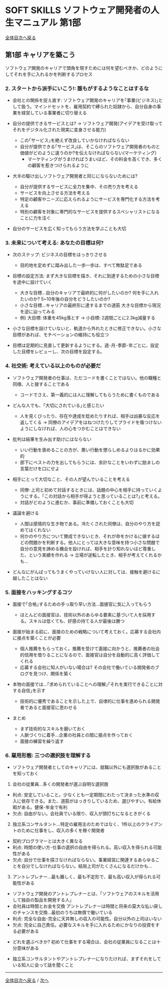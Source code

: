# SOFT SKILLS ソフトウェア開発者の人生マニュアル 第1部
[全体目次へ戻る](index.md)

## 第1部 キャリアを築こう
ソフトウェア開発のキャリアで頭角を現すためには何を望むべきか、どのようにしてそれを手に入れるかを判断するプロセス

### 2. スタートから派手にいこう!: 誰もがするようなことはするな
- 会社との関係を捉え直す: ソフトウェア開発のキャリアを｢事業(ビジネス)｣として扱う。マインドセットを、雇用契約で縛られた奴隷から、自分自身の事業を経営している事業者に切り替える

- 自分の提供できるサービスとは? → ソフトウェア開発(アイデアを受け取ってそれをデジタル化された現実に変身させる能力)
  + この｢サービス｣を絶えず改良していかなければならない
  + 自分が提供できる｢サービス｣は、そこらのソフトウェア開発者のものと価値がどのように違うのか?を伝えなければならない(マーケティング)
    * マーケティングがうまければうまいほど、その料金を高くでき、多くの顧客を惹きつけられるように

- 大半の駆け出しソフトウェア開発者と同じにならないためには?
  + 自分が提供するサービスに全力を集中、その売り方を考える
  + サービスを向上させる方法を考える
  + 特定の顧客やニーズに応えられるようにサービスを専門化する方法を考える
  + 特別の顧客を対象に専門的なサービスを提供するスペシャリストになることに力を注ぐ

- 自分のサービスを広く知ってもらう方法を学ぶことも大切

### 3. 未来について考える: あなたの目標は何?
- 次のステップ: ビジネスの目標をはっきりさせる
  + 目的地を定めずに踏み出した一歩一歩は、すべて無駄足である
- 目標の設定方法: まず大きな目標を描き、それに到達するための小さな目標を途中に設けていく
  + 大きな目標…自分のキャリアで最終的に何がしたいのか? 何を手に入れたいのか? 5~10年後の自分をどうしたいのか?
  + 小さな目標…キャリアの最終形に達するまでの道筋 大きな目標から現況を逆に辿ってみる
  + 例) 大目標: 体重を45kg落とす → 小目標: 2週間ごとに2.3kg減量する
- 小さな目標を設けていないと、軌道から外れたときに修正できない。小さな目標があれば、モチベーションの維持にも役立つ

- 目標は定期的に見直して更新するようにする。週･月･季節･年ごとに、設定した目標をレビューし、次の目標を設定する。

### 4. 社交術: 考えている以上のものが必要だ
- ソフトウェア開発者の仕事は、ただコードを書くことではない。他の職種と同様、人と接することである
  + コードでさえ、第一義的には人に理解してもらうために書くものである

- どんな人でも、｢大切にされている｣と感じたい
  + 人を見くびったり、存在や達成を貶めたりすれば、相手は凶暴な反応を返してくる → 同僚のアイデアをはねつけたりしてプライドを傷つけないようにしなければ、人の心をつかむことはできない

- 批判は結果を生み出す助けにはならない
  + いい行動を褒めることの方が、悪い行動を懲らしめるよりはるかに効果的
  + 部下にベストの力を出してもらうには、余計なことをいわずに励ましの言葉だけを口にせよ

- 相手にとって大切なこと、その人が望んでいることを考える
  + 同僚･上司と初めて対話するときには、話題の中心を相手に持っていくようにする。｢この対話から相手が得ようと思っていることは?｣と考える。
  + 対話がどのように進むか、事前に準備しておくことも大切

- 議論を避ける
  + 人間は感情的な生き物である。冷たくされた同僚は、自分のやり方を認めてはくれない
  + 何かのやり方について賛成できないとき、それが命をかけるに値するほどの問題かを判断する。他人にとっては大きな意味を持つ小さな問題で自分の意見を諦める機会を設ければ、相手を計り知れないほど尊重した、という実績を作れる → 立場が逆転したとき、相手が考えてくれるかも…

- どんなにがんばってもうまくやっていけない人に対しては、接触を避けるに越したことはない

### 5. 面接をハッキングするコツ
- 面接で｢合格｣するための手っ取り早い方法…面接官に気に入ってもらう
  + ほとんどの面接官は、技術以外のあらゆる要素に基づいて人を採用する。スキルは低くても、好感の持てる人が最後は勝つ
- 面接が始まる前に、面接のための戦略について考えておく。応募する会社内に接点を築くことが必要
  + 個人推薦をもらっておく。推薦を受けて面接に向かうと、推薦者の社会的信用を借りることになるので、面接官は自分を自動的に高く評価してくれる
  + 応募する会社に知人がいない場合は? その会社で働いている開発者のブログを見つけ、関係を築く
- 本物の面接では…｢求められていることへの理解｣｢それを実行できることに対する自信｣を示す
  + 技術的に優秀であることを示した上で、自律的に仕事を進められる開発者であると面接官に思わせる

- まとめ
  + まず技術的なスキルを磨いておく
  + 人脈づくりに着手…企業の社員との間に接点を作っておく
  + 面接の練習を繰り返す

### 6. 雇用形態: 三つの選択肢を理解する
- ソフトウェア開発者としてのキャリアには、就職以外にも選択肢があることを知っておく

1. 会社の従業員…多くの開発者が選ぶ自明な選択肢
  + 利点: 安定していること。少なくとも一定期間にわたって決まった水準の収入に依存できる。また、道筋がはっきりしているため、選びやすい。有給休暇がある。健保･年金で有利
  + 欠点: 自由がない。会社員でいる限り、収入が頭打ちになるときがくる

2. 独立系コンサルタント…特定の雇用主のためではなく、1件以上のクライアントのために仕事をし、収入の多くを稼ぐ開発者
  + 契約プログラマーとは大きく異なる
  + 利点: 時間の使い方･仕事の選択の自由を得られる。高い収入を得られる可能性がある
  + 欠点: 自分で仕事を探さなければならない。事業経営に関連するあらゆることを自分でしなければならない。結局上司がたくさんになるだけかも…

3. アントレプレナー…最も難しく、最も不定形で、最も高い収入が得られる可能性がある
  + ソフトウェア開発のアントレプレナーとは、｢ソフトウェアのスキルを活用して独自の製品を開発する人｣
  + 会社員は時間とお金を交換 アントレプレナーは時間と将来の莫大な払い戻しのチャンスを交換…最初のうちは無償で働いている
  + 利点: 完全な自由･完全に天井無しの収入の可能性。自分以外の上司はいない
  + 欠点: 完全に自己責任。必要なスキルを手に入れるためにかなりの投資をする必要がある

- どれを選ぶべきか? 初めて仕事をする場合は、会社の従業員になることは十分意味がある

- 独立系コンサルタントやアントレプレナーになりたければ、まずそれをしている知人に会って話を聞くこと

***

[全体目次へ戻る](index.md) /
[次へ](c2.md)

